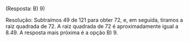 (Resposta: B) 9)

Resolução: Subtraímos $49$ de $121$ para obter $72$, e, em seguida, tiramos a raiz quadrada de $72$. A raiz quadrada de $72$ é aproximadamente igual a $8.49$. A resposta mais próxima é a opção B) 9.
